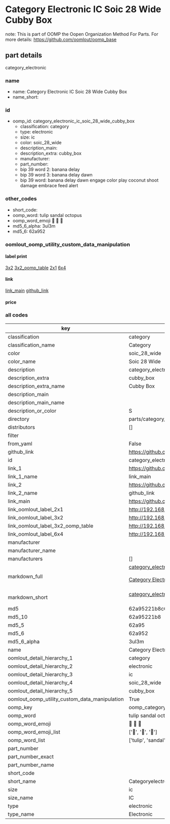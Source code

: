 # Category Electronic IC Soic 28 Wide Cubby Box  

note: This is part of OOMP the Oopen Organization Method For Parts. For more details: https://github.com/oomlout/oomp_base

##  part details



category_electronic

### name
* name: Category Electronic IC Soic 28 Wide Cubby Box
* name_short: 
### id
* oomp_id: category_electronic_ic_soic_28_wide_cubby_box
  * classification: category
  * type: electronic
  * size: ic
  * color: soic_28_wide
  * description_main: 
  * description_extra: cubby_box
  * manufacturer: 
  * part_number: 
  * bip 39 word 2: banana delay
  * bip 39 word 3: banana delay dawn
  * bip 39 word: banana delay dawn engage color play coconut shoot damage embrace feed alert

### other_codes
* short_code: 
* oomp_word: tulip sandal octopus
* oomp_word_emoji :tulip: :sandal: :octopus:
* md5_6_alpha: 3ul3m
* md5_6: 62a952






### oomlout_oomp_utility_custom_data_manipulation
#### label print
[3x2](http://192.168.1.245:1112/?label=oomp%203ul3m)
[3x2_oomp_table](http://192.168.1.107:1112/?label=oomp%203ul3m)
[2x1](http://192.168.1.242:1112/?label=oomp%203ul3m)
[6x4](http://192.168.1.55:1112/?label=oomp%203ul3m)    

#### link

[link_main](https://github.com/oomlout/oomlout_oomp_current_version_messy/tree/main/parts/category_electronic_ic_soic_28_wide_cubby_box) [github_link](https://github.com/oomlout/oomlout_oomp_part_src/tree/main/parts/category_electronic_ic_soic_28_wide_cubby_box)                             

#### price







### all codes 
| key | value |  
| --- | --- |  
| classification | category |  
| classification_name | Category |  
| color | soic_28_wide |  
| color_name | Soic 28 Wide |  
| description | category_electronic |  
| description_extra | cubby_box |  
| description_extra_name | Cubby Box |  
| description_main |  |  
| description_main_name |  |  
| description_or_color | S  |  
| directory | parts/category_electronic_ic_soic_28_wide_cubby_box |  
| distributors | [] |  
| filter |  |  
| from_yaml | False |  
| github_link | https://github.com/oomlout/oomlout_oomp_part_src/tree/main/parts/category_electronic_ic_soic_28_wide_cubby_box |  
| id | category_electronic_ic_soic_28_wide_cubby_box |  
| link_1 | https://github.com/oomlout/oomlout_oomp_current_version_messy/tree/main/parts/category_electronic_ic_soic_28_wide_cubby_box |  
| link_1_name | link_main |  
| link_2 | https://github.com/oomlout/oomlout_oomp_part_src/tree/main/parts/category_electronic_ic_soic_28_wide_cubby_box |  
| link_2_name | github_link |  
| link_main | https://github.com/oomlout/oomlout_oomp_current_version_messy/tree/main/parts/category_electronic_ic_soic_28_wide_cubby_box |  
| link_oomlout_label_2x1 | http://192.168.1.242:1112/?label=oomp%203ul3m |  
| link_oomlout_label_3x2 | http://192.168.1.245:1112/?label=oomp%203ul3m |  
| link_oomlout_label_3x2_oomp_table | http://192.168.1.107:1112/?label=oomp%203ul3m |  
| link_oomlout_label_6x4 | http://192.168.1.55:1112/?label=oomp%203ul3m |  
| manufacturer |  |  
| manufacturer_name |  |  
| manufacturers | [] |  
| markdown_full | [category_electronic_ic_soic_28_wide_cubby_box](https://github.com/oomlout/oomlout_oomp_current_version_messy/tree/main/parts/category_electronic_ic_soic_28_wide_cubby_box)<br>[](https://github.com/oomlout/oomlout_oomp_current_version_messy/tree/main/parts/category_electronic_ic_soic_28_wide_cubby_box)<br>[Category Electronic Ic Soic 28 Wide Cubby Box](https://github.com/oomlout/oomlout_oomp_current_version_messy/tree/main/parts/category_electronic_ic_soic_28_wide_cubby_box)<br><br> |  
| markdown_short | [category_electronic_ic_soic_28_wide_cubby_box](https://github.com/oomlout/oomlout_oomp_current_version_messy/tree/main/parts/category_electronic_ic_soic_28_wide_cubby_box)<br><br> |  
| md5 | 62a95221b8c6859e9916d4a46fce7891 |  
| md5_10 | 62a95221b8 |  
| md5_5 | 62a95 |  
| md5_6 | 62a952 |  
| md5_6_alpha | 3ul3m |  
| name | Category Electronic IC Soic 28 Wide Cubby Box |  
| oomlout_detail_hierarchy_1 | category |  
| oomlout_detail_hierarchy_2 | electronic |  
| oomlout_detail_hierarchy_3 | ic |  
| oomlout_detail_hierarchy_4 | soic_28_wide |  
| oomlout_detail_hierarchy_5 | cubby_box |  
| oomlout_oomp_utility_custom_data_manipulation | True |  
| oomp_key | oomp_category_electronic_ic_soic_28_wide_cubby_box |  
| oomp_word | tulip sandal octopus |  
| oomp_word_emoji | :tulip: :sandal: :octopus: |  
| oomp_word_emoji_list | [':tulip:', ':sandal:', ':octopus:'] |  
| oomp_word_list | ['tulip', 'sandal', 'octopus'] |  
| part_number |  |  
| part_number_exact |  |  
| part_number_name |  |  
| short_code |  |  
| short_name | Categoryelectronic |  
| size | ic |  
| size_name | IC |  
| type | electronic |  
| type_name | Electronic |  
